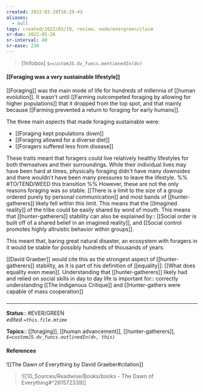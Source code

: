 ```yaml
---
created: 2022-03-19T18:29:43 
aliases:
  - null
tags: created/2022/03/19, review, node/evergreen/claim
sr-due: 2022-05-26
sr-interval: 40
sr-ease: 230
---
```

> [!infobox]
`$=customJS.dv_funcs.mentionedIn(dv)`

#### [[Foraging was a very sustainable lifestyle]] 

[[Foraging]] was the main mode of life for hundreds of millennia of [[human evolution]]. It wasn't until [[Farming outcompeted foraging by allowing for higher populations]] that it dropped from the top spot, and that mainly because [[Farming prevented a return to foraging for early humans]].

The three main aspects that made foraging sustainable were:
- [[Foraging kept populations down]]
- [[Foraging allowed for a diverse diet]]
- [[Foragers suffered less from disease]]

These traits meant that foragers could live relatively healthy lifestyles for both themselves and their surroundings. 
While their individual lives may have been hard at times,
physically foraging didn't have many downsides 
and there wouldn't have been many pressures to leave the lifestyle.
%% #TO/TEND/WEED this transition %%
However, these are not the only reasons foraging was so stable.
[[There is a limit to the size of a group ordered purely by personal communication]]
and most bands of [[hunter-gatherers]] likely fell within this limit.
This means that the [[Imagined reality]] of the tribe could be easily shared by word of mouth.
This means that [[hunter-gatherers]] stability can also be 
explained by:: [[Social order is built off of a shared belief in an imagined reality]], and [[Social control promotes highly altruistic behavior within groups]].

This meant that, baring great natural disaster, an ecosystem with foragers in it would be stable for possibly hundreds of thousands of years.

[[David Graeber]] would cite this as the strongest aspect of [[hunter-gatherers]] stability, as it is part of his definition of [[equality]]:
[[What does equality even mean]].
Understanding that [[hunter-gatherers]] likely had and relied on social skills in day to day life is 
important for:: correctly understanding [[The Indigenous Critique]] and [[Hunter-gathers were capable of mass cooperation]]

### <hr class="footnote"/>

**Status**:: #EVER/GREEN  
*edited `=this.file.mtime`*

**Topics**:: [[foraging]], [[human advancement]], [[hunter-gatherers]],
*`$=customJS.dv_funcs.outlinedIn(dv, this)`*

#### References

![[The Dawn of Everything by David Graeber#citation]]

> ![[10_Sources/Readwise/Books/books - The Dawn of Everything#^261572339]]
